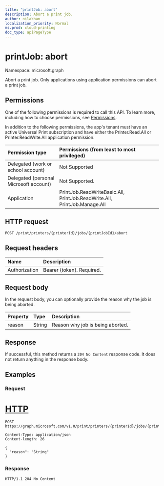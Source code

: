 ```yaml
---
title: "printJob: abort"
description: Abort a print job.
author: nilakhan
localization_priority: Normal
ms.prod: cloud-printing
doc_type: apiPageType
---
```


# printJob: abort
Namespace: microsoft.graph

Abort a print job. Only applications using application permissions can abort a print job.

## Permissions
One of the following permissions is required to call this API. To learn more, including how to choose permissions, see [Permissions](/graph/permissions-reference).

In addition to the following permissions, the app's tenant must have an active Universal Print subscription and have either the Printer.Read.All or Printer.ReadWrite.All application permission.

|Permission type | Permissions (from least to most privileged) |
|:---------------|:--------------------------------------------|
|Delegated (work or school account)| Not Supported |
|Delegated (personal Microsoft account)|Not Supported.|
|Application| PrintJob.ReadWriteBasic.All, PrintJob.ReadWrite.All, PrintJob.Manage.All |

## HTTP request

<!-- {
  "blockType": "ignored"
}
-->
``` http
POST /print/printers/{printerId}/jobs/{printJobId}/abort
```

## Request headers
|Name|Description|
|:---|:---|
|Authorization|Bearer {token}. Required.|

## Request body
In the request body, you can optionally provide the reason why the job is being aborted.

| Property     | Type        | Description |
|:-------------|:------------|:------------|
|reason|String|Reason why job is being aborted.|

## Response

If successful, this method returns a `204 No Content` response code. It does not return anything in the response body.

## Examples

### Request
<!-- {
  "blockType": "request",
  "name": "printjob_abort"
}
-->
# [HTTP](#tab/http)
``` http
POST https://graph.microsoft.com/v1.0/print/printers/{printerId}/jobs/{printJobId}/abort

Content-Type: application/json
Content-length: 26

{
  "reason": "String"
}
```

### Response
<!-- {
  "blockType": "response",
  "truncated": true
}
-->
``` http
HTTP/1.1 204 No Content
```


